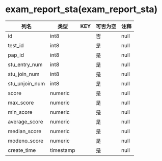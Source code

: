 # exam_report_sta(exam_report_sta)
| 列名   | 类型   | KEY  | 可否为空 | 注释   |
| ---- | ---- | ---- | ---- | ---- |
|id|int8||否|null|
|test_id|int8||是|null|
|pap_id|int8||是|null|
|stu_entry_num|int8||是|null|
|stu_join_num|int8||是|null|
|stu_unjoin_num|int8||是|null|
|score|numeric||是|null|
|max_score|numeric||是|null|
|min_score|numeric||是|null|
|average_score|numeric||是|null|
|median_score|numeric||是|null|
|modeno_score|numeric||是|null|
|create_time|timestamp||是|null|
